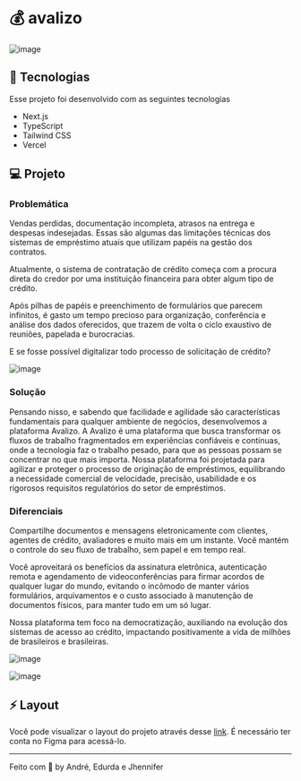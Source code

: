 # 💰 avalizo

![image](https://user-images.githubusercontent.com/79160439/194787516-0ec4181e-5799-4663-a2b1-5375ce173033.png)

## 🚀 Tecnologias
Esse projeto foi desenvolvido com as seguintes tecnologias
- Next.js
- TypeScript
- Tailwind CSS
- Vercel

## 💻 Projeto

### Problemática
Vendas perdidas, documentação incompleta, atrasos na entrega e despesas indesejadas. Essas são algumas das limitações técnicas dos sistemas de empréstimo atuais que utilizam papéis na gestão dos contratos. 

Atualmente, o sistema de contratação de crédito começa com a procura direta do credor por uma instituição financeira para obter algum tipo de crédito. 

Após pilhas de papéis e preenchimento de formulários que parecem infinitos, é gasto um tempo precioso para organização, conferência e análise dos dados oferecidos, que trazem de volta o ciclo exaustivo de reuniões, papelada e burocracias.

E se fosse possível digitalizar todo processo de solicitação de crédito?

![image](https://user-images.githubusercontent.com/79160439/194787555-062f846c-b2b9-4c77-9960-b94d43f2dc15.png)

### Solução
Pensando nisso, e sabendo que facilidade e agilidade são características fundamentais para qualquer ambiente de negócios, desenvolvemos a plataforma Avalizo.
A Avalizo é uma plataforma que busca transformar os fluxos de trabalho fragmentados em experiências confiáveis ​​e contínuas, onde a tecnologia faz o trabalho pesado, para que as pessoas possam se concentrar no que mais importa.
Nossa plataforma foi projetada para agilizar e proteger o processo de originação de empréstimos, equilibrando a necessidade comercial de velocidade, precisão, usabilidade e os rigorosos requisitos regulatórios do setor de empréstimos.

### Diferenciais
Compartilhe documentos e mensagens eletronicamente com clientes, agentes de crédito, avaliadores e muito mais em um instante. Você mantém o controle do seu fluxo de trabalho, sem papel e em tempo real.

Você aproveitará os benefícios da assinatura eletrônica, autenticação remota e agendamento de videoconferências para firmar acordos de qualquer lugar do mundo, evitando o incômodo de manter vários formulários, arquivamentos e o custo associado à manutenção de documentos físicos, para manter tudo em um só lugar.


Nossa plataforma tem foco na democratização, auxiliando na evolução dos sistemas de acesso ao crédito, impactando positivamente a vida de milhões de brasileiros e brasileiras.

![image](https://user-images.githubusercontent.com/79160439/194787604-d18ec137-429a-480e-b1ef-64fc052d175f.png)

![image](https://user-images.githubusercontent.com/79160439/194787936-37a1ed51-e1a4-431b-8585-347fdae831a0.png)

## ⚡️ Layout
Você pode visualizar o layout do projeto através desse [link](https://www.figma.com/file/kbzetMiRJhDJDApSJnRZAJ/APP-BNDES?node-id=3%3A86). É necessário ter conta no Figma para acessá-lo.

----

Feito com 💜 by André, Edurda e Jhennifer
